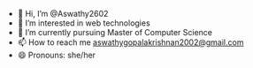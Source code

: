 - 👋 Hi, I’m @Aswathy2602
- 👀 I’m interested in web technologies
- 🌱 I’m currently pursuing Master of Computer Science
- 📫 How to reach me aswathygopalakrishnan2002@gmail.com
- 😄 Pronouns: she/her

<!---
Aswathy2602/Aswathy2602 is a ✨ special ✨ repository because its `README.md` (this file) appears on your GitHub profile.
You can click the Preview link to take a look at your changes.
--->

